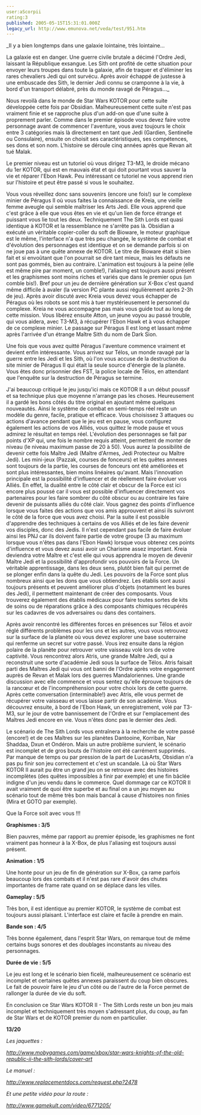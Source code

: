 ```yaml
---
user:aScorpii
rating:3
published: 2005-05-15T15:31:01.000Z
legacy_url: http://www.emunova.net/veda/test/951.htm
---
```

_Il y a bien longtemps dans une galaxie lointaine, très lointaine...  

  

La galaxie est en danger. Une guerre civile brutale a décimé l'Ordre Jedi, laissant la République exsangue. Les Sith ont profité de cette situation pour envoyer leurs troupes dans toute la galaxie, afin de traquer et d'éliminer les rares chevaliers Jedi qui ont survécu. Après avoir échappé de justesse à une embuscade des Sith, le dernier Jedi connu se cramponne à la vie, à bord d'un transport délabré, près du monde ravagé de Péragus..._  

  

Nous revoilà dans le monde de Star Wars KOTOR pour cette suite développée cette fois par Obsidian. Malheureusement cette suite n'est pas vraiment finie et se rapproche plus d'un add-on que d'une suite à proprement parler. Comme dans le premier épisode vous devez faire votre personnage avant de commencer l'aventure, vous avez toujours le choix entre 3 catégories mais là directement en tant que Jedi (Gardien, Sentinelle ou Consulaire), ensuite on choisit ses caractéristiques, ses compétences, ses dons et son nom. L'histoire se déroule cinq années après que Revan ait tué Malak.  

  

Le premier niveau est un tutoriel où vous dirigez T3-M3, le droide mécano du 1er KOTOR, qui est en mauvais état et qui doit pourtant vous sauver la vie et réparer l'Ebon Hawk. Peu intéressant ce tutoriel ne vous apprend rien sur l'histoire et peut être passé si vous le souhaitez.  

  

Vous vous réveillez donc sans souvenirs (encore une fois!) sur le complexe minier de Péragus II où vous faites la connaissance de Kreia, une vieille femme aveugle qui semble maîtriser les Arts Jedi. Elle vous apprend que c'est grâce à elle que vous êtes en vie et qu'un lien de force étrange et puissant vous lie tout les deux. Techniquement The Sith Lords est quasi identique à KOTOR et la ressemblance ne s'arrête pas là. Obsidian a exécuté un véritable copier-coller du soft de Bioware, le moteur graphique est le même, l'interface n'a que très peu changée, le système de combat et d'évolution des personnages est identique et on se demande parfois si on ne joue pas à une quête annexe de KOTOR. Le titre de Bioware était si bien fait et si envoûtant que l'on pourrait se dire tant mieux, mais les défauts ne sont pas gommés, bien au contraire. L'animation est toujours à la peine (elle est même pire par moment, un comble!), l'aliasing est toujours aussi présent et les graphismes sont moins riches et variés que dans le premier opus (un comble bis!). Bref pour un jeu de dernière génération sur X-Box c'est quand même difficile à avaler (la version PC plante aussi régulièrement après 2-3h de jeu). Après avoir discuté avec Kreia vous devez vous échapper de Péragus où les robots se sont mis à tuer mystérieusement le personnel du complexe. Kreia ne vous accompagne pas mais vous guide tout au long de cette mission. Vous libérez ensuite Atton, un jeune voyou au passé trouble, qui vous aidera, avec T3-M3, à récupérer l'Ebon Hawk et à vous échapper de ce complexe minier. Le passage sur Péragus II est long et lassant même après l'arrivée d'un étrange Maître Sith du nom de Dark Sion.  

  

Une fois que vous avez quitté Péragus l'aventure commence vraiment et devient enfin intéressante. Vous arrivez sur Télos, un monde ravagé par la guerre entre les Jedi et les Sith, où l'on vous accuse de la destruction du site minier de Péragus II qui était la seule source d'énergie de la planète. Vous êtes donc prisonnier des FST, la police locale de Télos, en attendant que l'enquête sur la destruction de Péragus se termine.  

  

J'ai beaucoup critiqué le jeu jusqu'ici mais ce KOTOR II a un début poussif et sa technique plus que moyenne n'arrange pas les choses. Heureusement il a gardé les bons côtés du titre original en ajoutant même quelques nouveautés. Ainsi le système de combat en semi-temps réel reste un modèle du genre, facile, pratique et efficace. Vous choisissez 3 attaques ou actions d'avance pendant que le jeu est en pause, vous configurez également les actions de vos Alliés, vous quittez le mode pause et vous admirez le résultat en temps réel. L'évolution des personnages se fait par points d'XP qui, une fois le nombre requis atteint, permettent de monter de niveau (le niveau maximum passe de 20 à 50). Vous aurez la possibilité de devenir cette fois Maître Jedi (Maître d'Armes, Jedi Protecteur ou Maître Jedi). Les mini-jeux (Pazzak, courses de fonceurs) et les quêtes annexes sont toujours de la partie, les courses de fonceurs ont été améliorées et sont plus intéressantes, bien moins linéaires qu'avant. Mais l'innovation principale est la possibilité d'influencer et de réellement faire évoluer vos Alliés. En effet, la dualité entre le côté clair et obscur de la Force est ici encore plus poussé car il vous est possible d'influencer directement vos partenaires pour les faire sombrer du côté obscur ou au contraire les faire devenir de puissants alliés du côté clair. Vous gagnez des points d'influence lorsque vous faites des actions que vos amis approuvent et ainsi ils suivront le côté de la force que vous avez choisi. Par la suite il est possible d'apprendre des techniques à certains de vos Alliés et de les faire devenir vos disciples, donc des Jedis. Il n'est cependant pas facile de faire évoluer ainsi les PNJ car ils doivent faire partie de votre groupe (3 au maximum lorsque vous n'êtes pas dans l'Ebon Hawk) lorsque vous obtenez ces points d'influence et vous devez aussi avoir un Charisme assez important. Kreia deviendra votre Maître et c'est elle qui vous apprendra le moyen de devenir Maître Jedi et la possibilité d'approfondir vos pouvoirs de la Force. Un véritable apprentissage, dans les deux sens, plutôt bien fait qui permet de se plonger enfin dans la quête du Jedi. Les pouvoirs de la Force sont plus nombreux ainsi que les dons que vous obtiendrez. Les établis sont aussi toujours présents et peuvent améliorer plus d'objets (notamment les bures des Jedi), il permettent maintenant de créer des composants. Vous trouverez également des établis médicaux pour faire toutes sortes de kits de soins ou de réparations grâce à des composants chimiques récupérés sur les cadavres de vos adversaires ou dans des containers.  

  

Après avoir rencontré les différentes forces en présences sur Télos et avoir réglé différents problèmes pour les uns et les autres, vous vous retrouvez sur la surface de la planète où vous devez explorer une base souterraine qui renferme un secret sur votre passé. Vous irez ensuite dans la région polaire de la planète pour retrouver votre vaisseau volé lors de votre captivité. Vous rencontrez alors Atris, une grande Maître Jedi, qui a reconstruit une sorte d'académie Jedi sous la surface de Télos. Atris faisait parti des Maîtres Jedi qui vous ont banni de l'Ordre après votre engagement auprès de Revan et Malak lors des guerres Mandaloriennes. Une grande discussion avec elle commence et vous sentez qu'elle éprouve toujours de la rancœur et de l'incompréhension pour votre choix lors de cette guerre. Après cette conversation (interminable!) avec Atris, elle vous permet de récupérer votre vaisseau et vous laisse partir de son académie. Vous découvrez ensuite, à bord de l'Ebon Hawk, un enregistrement, volé par T3-M3, sur le jour de votre bannissement de l'Ordre et sur l'emplacement des Maîtres Jedi encore en vie. Vous n'êtes donc pas le dernier des Jedi.  

  

Le scénario de The Sith Lords vous entraînera à la recherche de votre passé (encore!) et de ces Maîtres sur les planètes Dantooine, Korriban, Nar Shaddaa, Dxun et Ondéron. Mais un autre problème survient, le scénario est incomplet et de gros bouts de l'histoire ont été carrément supprimés. Par manque de temps ou par pression de la part de LucasArts, Obsidian n'a pas pu finir son jeu correctement et c'est un scandale. Là où Star Wars KOTOR II aurait pu être un grand jeu on se retrouve avec des histoires incomplètes (des quêtes impossibles à finir par exemple) et une fin bâclée indigne d'un jeu vendu dans le commerce. Quel dommage car ce KOTOR II avait vraiment de quoi être superbe et au final on a un jeu moyen au scénario tout de même très bon mais bancal à cause d'histoires non finies (Mira et GOTO par exemple).  

  

Que la Force soit avec vous !!!  

  

**Graphismes : 3/5**  

Bien pauvres, même par rapport au premier épisode, les graphismes ne font vraiment pas honneur à la X-Box, de plus l'aliasing est toujours aussi présent.  

  

**Animation : 1/5**  

Une honte pour un jeu de fin de génération sur X-Box, ça rame parfois beaucoup lors des combats et il n'est pas rare d'avoir des chutes importantes de frame rate quand on se déplace dans les villes.  

  

**Gameplay : 5/5**  

Très bon, il est identique au premier KOTOR, le système de combat est toujours aussi plaisant. L'interface est claire et facile à prendre en main.  

  

**Bande son : 4/5**  

Très bonne également, dans l'esprit Star Wars, on remarque tout de même certains bugs sonores et des doublages inconstants au niveau des personnages.  

  

**Durée de vie : 5/5**  

Le jeu est long et le scénario bien ficelé, malheureusement ce scénario est incomplet et certaines quêtes annexes paraissent du coup bien obscures. Le fait de pouvoir faire le jeu d'un côté ou de l'autre de la Force permet de rallonger la durée de vie du soft.  

  

En conclusion ce Star Wars KOTOR II - The Sith Lords reste un bon jeu mais incomplet et techniquement très moyen s'adressant plus, du coup, au fan de Star Wars et de KOTOR premier du nom en particulier.  

  

  

**13/20**  

  

_Les jaquettes :_  

_http://www.mobygames.com/game/xbox/star-wars-knights-of-the-old-republic-ii-the-sith-lords/cover-art_  

  

_Le manuel :_  

_http://www.replacementdocs.com/request.php?2478_  

  

_Et une petite vidéo pour la route :_  

_http://www.gamekult.com/video/6771205/_